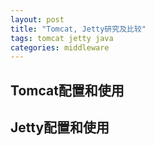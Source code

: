 ```yaml
---
layout: post
title: "Tomcat, Jetty研究及比较"
tags: tomcat jetty java
categories: middleware
---
```


## Tomcat配置和使用

## Jetty配置和使用
